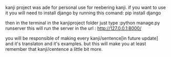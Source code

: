 kanji project was ade for personal use for reebering kanji.
if you want to use it you will need to install django by running this comand:
pip install django

then in the terminal in the kanjiproject folder just type :python manage.py runserver 
this will run the server in the url : http://127.0.0.1:8000/


you will be responsible of making every kanji/sentence[in future update] and it's translaton and it's examples. but this will make you at least remember that kanji/centence a little bit more. 
